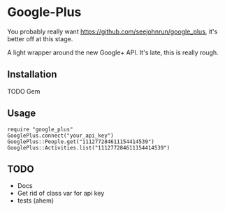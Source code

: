 Google-Plus
===========

You probably really want https://github.com/seejohnrun/google_plus, it's better off at this stage.

A light wrapper around the new Google+ API.  It's late, this is really rough.

Installation
------------

TODO Gem

Usage
-----

    require "google_plus"
    GooglePlus.connect("your_api_key")
    GooglePlus::People.get("111277284611154414539")
    GooglePlus::Activities.list("111277284611154414539")

TODO
----

* Docs
* Get rid of class var for api key
* tests (ahem)
